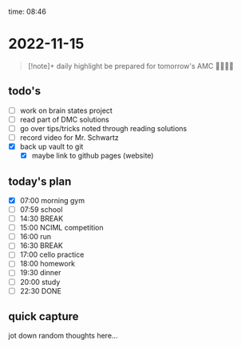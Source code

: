 time: 08:46

# 2022-11-15

>[!note]+ daily highlight
>be prepared for tomorrow's AMC 🤔🤓🧐🫢

## todo's
- [ ] work on brain states project
- [ ] read part of DMC solutions
- [ ] go over tips/tricks noted through reading solutions
- [ ] record video for Mr. Schwartz
- [x] back up vault to git
	- [x] maybe link to github pages (website)

## today's plan
- [x] 07:00 morning gym
- [ ] 07:59 school
- [ ] 14:30 BREAK
- [ ] 15:00 NCIML competition
- [ ] 16:00 run
- [ ] 16:30 BREAK
- [ ] 17:00 cello practice
- [ ] 18:00 homework
- [ ] 19:30 dinner
- [ ] 20:00 study
- [ ] 22:30 DONE

## quick capture
jot down random thoughts here...